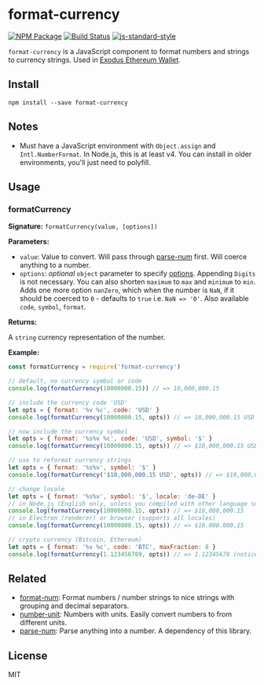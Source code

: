 format-currency
===============

[![NPM Package](https://img.shields.io/npm/v/format-currency.svg?style=flat-square)](https://www.npmjs.org/package/format-currency)
[![Build Status](https://img.shields.io/travis/ExodusMovement/format-currency.svg?branch=master&style=flat-square)](https://travis-ci.org/ExodusMovement/format-currency)
[![js-standard-style](https://img.shields.io/badge/code%20style-standard-brightgreen.svg)](http://standardjs.com/)

`format-currency` is a JavaScript component to format numbers and strings to currency strings. Used in [Exodus Ethereum Wallet](http://www.exodus.io/).


Install
-------

    npm install --save format-currency


Notes
-----

- Must have a JavaScript environment with `Object.assign` and `Intl.NumberFormat`.
In Node.js, this is at least v4. You can install in older environments, you'll just
need to polyfill.


Usage
-----

### formatCurrency

**Signature:** `formatCurrency(value, [options])`

**Parameters:**

- `value`: Value to convert. Will pass through [parse-num](https://github.com/ExodusMovement/parse-num) first.
Will coerce anything to a number.
- `options`: *optional* `object` parameter to specify [options](https://developer.mozilla.org/en-US/docs/Web/JavaScript/Reference/Global_Objects/NumberFormat).
Appending `Digits` is not necessary. You can also shorten `maximum` to `max` and `minimum` to `min`. Adds one more option `nanZero`, which when the number is
`NaN`, if it should be coerced to `0` - defaults to `true` i.e. `NaN => '0'`. Also available `code`, `symbol`, `format`.

**Returns:**

A `string` currency representation of the number.

**Example:**

```js
const formatCurrency = require('format-currency')

// default, no currency symbol or code
console.log(formatCurrency(10000000.15)) // => 10,000,000.15

// include the currency code 'USD'
let opts = { format: '%v %c', code: 'USD' }
console.log(formatCurrency(10000000.15, opts)) // => 10,000,000.15 USD

// now include the currency symbol
let opts = { format: '%s%v %c', code: 'USD', symbol: '$' }
console.log(formatCurrency(10000000.15, opts)) // => $10,000,000.15 USD

// use to reformat currency strings
let opts = { format: '%s%v', symbol: '$' }
console.log(formatCurrency('$10,000,000.15 USD', opts)) // => $10,000,000.15

// change locale
let opts = { format: '%s%v', symbol: '$', locale: 'de-DE' }
// in Node.js (English only, unless you compiled with other language support)
console.log(formatCurrency(10000000.15, opts)) // => $10,000,000.15
// in Electron (renderer) or browser (supports all locales)
console.log(formatCurrency(10000000.15, opts)) // => $10.000.000,15

// crypto currency (Bitcoin, Ethereum)
let opts = { format: '%v %c', code: 'BTC', maxFraction: 8 }
console.log(formatCurrency(1.123456789, opts)) // => 1.12345678 (notice only 8)
```

Related
-------
- [format-num](https://github.com/ExodusMovement/format-num): Format numbers / number strings to nice strings with grouping and decimal separators.
- [number-unit](https://github.com/ExodusMovement/number-unit): Numbers with units. Easily convert numbers to from different units.
- [parse-num](https://github.com/ExodusMovement/parse-num): Parse anything into a number. A dependency
of this library.


License
-------

MIT
